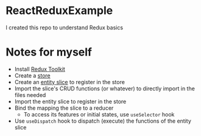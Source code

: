 # ReactReduxExample
I created this repo to understand Redux basics

# Notes for myself

- Install [Redux Toolkit](https://redux-toolkit.js.org/tutorials/quick-start)
- Create a [store](./redux/store.js)
- Create an [entity slice](./redux/todos.js) to register in the store
- Import the slice's CRUD functions (or whatever) to directly import in the files needed
- Import the entity slice to register in the store
- Bind the mapping the slice to a reducer
    - To access its features or initial states, use `useSelector` hook
- Use `useDispatch` hook to dispatch (execute) the functions of the entity slice